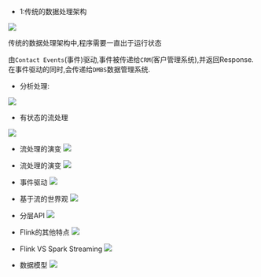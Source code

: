 * 1:传统的数据处理架构

![](images/1.png)

传统的数据处理架构中,程序需要一直出于运行状态

由`Contact Events`(事件)驱动,事件被传递给`CRM`(客户管理系统),并返回Response.在事件驱动的同时,会传递给`DMBS`数据管理系统.


* 分析处理:

![](images/2.png)

* 有状态的流处理

![](images/3.png)

* 流处理的演变
![](images/4.png)

* 流处理的演变
![](images/5.png)

* 事件驱动
![](images/6.png)


* 基于流的世界观
![](images/7.png)

* 分层API
![](images/8.png)

* Flink的其他特点
![](images/9.png)


* Flink VS Spark Streaming
![](images/10.png)

* 数据模型
![](images/11.png)

